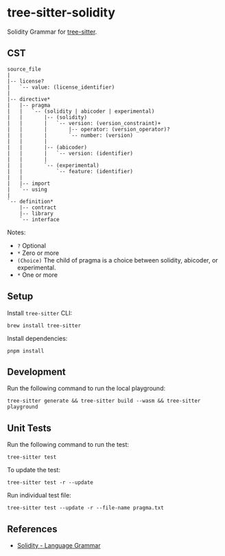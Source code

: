 # tree-sitter-solidity

Solidity Grammar for [tree-sitter](https://github.com/tree-sitter/tree-sitter).

## CST

```
source_file
|
|-- license?
|   `-- value: (license_identifier)
|
|-- directive*
|   |-- pragma
|   |   `-- (solidity | abicoder | experimental)
|   |       |-- (solidity)
|   |       |   `-- version: (version_constraint)+
|   |       |       |-- operator: (version_operator)?
|   |       |       `-- number: (version)
|   |       |
|   |       |-- (abicoder)
|   |       |   `-- version: (identifier)
|   |       |
|   |       `-- (experimental)
|   |           `-- feature: (identifier)
|   |
|   |-- import
|   `-- using
|
`-- definition*
    |-- contract
    |-- library
    `-- interface
```

Notes:

- `?` Optional
- `*` Zero or more
- `(Choice)` The child of pragma is a choice between solidity, abicoder, or experimental.
- `*` One or more

## Setup

Install `tree-sitter` CLI:

```shell
brew install tree-sitter
```

Install dependencies:

```shell
pnpm install
```

## Development

Run the following command to run the local playground:

```shell
tree-sitter generate && tree-sitter build --wasm && tree-sitter playground
```

## Unit Tests

Run the following command to run the test:

```shell
tree-sitter test
```

To update the test:

```shell
tree-sitter test -r --update
```

Run individual test file:

```shell
tree-sitter test --update -r --file-name pragma.txt
```

## References

- [Solidity - Language Grammar](https://docs.soliditylang.org/en/stable/grammar.html)
